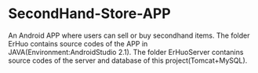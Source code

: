# SecondHand-Store-APP
An Android APP where users can sell or buy secondhand items.
The folder ErHuo contains source codes of the APP in JAVA(Environment:AndroidStudio 2.1).
The folder ErHuoServer contanins source codes of the server and database of this project(Tomcat+MySQL).
